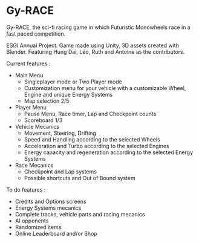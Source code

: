 # Gy-RACE
Gy-RACE, the sci-fi racing game in which Futuristic Monowheels race in a fast paced competition.

ESGI Annual Project.
Game made using Unity, 3D assets created with Blender.
Featuring Hung Dai, Léo, Ruth and Antoine as the contributors.

Current features :
  
  - Main Menu
      - Singleplayer mode or Two Player mode
      - Customization menu for your vehicle with a customizable Wheel, Engine and unique Energy Systems
      - Map selection 2/5
  - Player Menu
      - Pause Menu, Race timer, Lap and Checkpoint counts
      - Scoreboard 1/3
  - Vehicle Mecanics
      - Movement, Steering, Drifting
      - Speed and Handling according to the selected Wheels
      - Acceleration and Turbo according to the selected Engines
      - Energy capacity and regeneration according to the selected Energy Systems
  - Race Mecanics
      - Checkpoint and Lap systems
      - Possible shortcuts and Out of Bound system
      
To do features :

  - Credits and Options screens
  - Energy Systems mecanics
  - Complete tracks, vehicle parts and racing mecanics
  - AI opponents
  - Randomized items
  - Online Leaderboard and/or Shop
  
